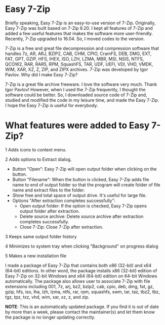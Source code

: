 # Easy 7-Zip

Briefly speaking, Easy 7-Zip is an easy-to-use version of 7-Zip. Originally, Easy 7-Zip was built based on 7-Zip 9.20. I kept all features of 7-Zip and added a few useful features that makes the software more user-friendly. Recently, 7-Zip upgraded to 16.04. So, I moved codes to the version.

7-Zip is a free and great file decompression and compression software that handles 7z, AR, ARJ, BZIP2, CAB, CHM, CPIO, CramFS, DEB, DMG, EXT, FAT, GPT, GZIP, HFS, IHEX, ISO, LZH, LZMA, MBR, MSI, NSIS, NTFS, QCOW2, RAR, RAR5, RPM, SquashFS, TAR, UDF, UEFI, VDI, VHD, VMDK, WIM, XAR, XZ, Z, ZIP, and ZIPX archives. 7-Zip was developed by Igor Pavlov.
Why did I make Easy 7-Zip?

7-Zip is a great file archive freeware. I love the software very much. Thank Igor Pavlov! However, when I used the 7-Zip frequently, I thought the software could be better. So, I downloaded source code of 7-Zip and, studied and modified the code in my leisure time, and made the Easy 7-Zip. I hope the Easy 7-Zip is useful for everybody.

# What features were added to Easy 7-Zip?

1 Adds icons to context menu.

2 Adds options to Extract dialog.
  * Button "Open": Easy 7-Zip will open output folder when clicking on the button. 
  * Button "Filename": When the button is clicked, Easy 7-Zip adds file name to end of output folder so that the program will create folder of file name and extract files to the folder.
  * Show free and total space of output drive. It's useful for large file.
  * Options "After extraction completes successfully":
    * Open output folder: If the option is checked, Easy 7-Zip opens output folder after extraction.
    * Delete source archive: Delete source archive after extraction completes successfully.
    * Close 7-Zip: Close 7-Zip after extraction.

3 Keeps same output folder history

4 Minimizes to system tray when clicking "Background" on progress dialog

5 Makes a new installation file

I made a package of Easy 7-Zip that contains both x86 (32-bit) and x64 (64-bit) editions. In other word, the package installs x86 (32-bit) edition of Easy 7-Zip on 32-bit Windows and x64 (64-bit) edition on 64-bit Windows automatically. The package also allows user to associate 7-Zip with file extensions including 001, 7z, arj, bz2, bzip2, cab, cpio, deb, dmg, fat, gz, gzip, hfs, iso, lha, lzh, lzma, ntfs, rar, rpm, squashfs, swm, tar, taz, tbz2, tbz, tgz, tpz, txz, vhd, wim, xar, xz, z, and zip.

**NOTE**: This is an automatically updated package. If you find it is out of date by more than a week, please contact the maintainer(s) and let them know the package is no longer updating correctly.
